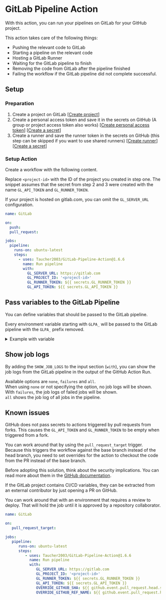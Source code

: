 # GitLab Pipeline Action

With this action, you can run your pipelines on GitLab for your GitHub project.

This action takes care of the following things:

- Pushing the relevant code to GitLab
- Starting a pipeline on the relevant code
- Hosting a GitLab Runner
- Waiting for the GitLab pipeline to finish
- Removing the code from GitLab after the pipeline finished
- Failing the workflow if the GitLab pipeline did not complete successful.

## Setup

### Preparation

1. Create a project on GitLab [[Create project](https://docs.gitlab.com/ee/user/project/#create-a-blank-project)]
2. Create a personal access token and save it in the secrets on GitHub (A group or project access token also works)
   [[Create personal access token](https://docs.gitlab.com/ee/user/profile/personal_access_tokens.html#create-a-personal-access-token)]
   [[Create a secret](https://docs.github.com/en/actions/security-guides/using-secrets-in-github-actions#creating-secrets-for-a-repository)]
3. Create a runner and save the runner token in the secrets on GitHub (this step can be skipped if you want to use shared runners)
   [[Create runner](https://docs.gitlab.com/ee/ci/runners/runners_scope.html#create-a-project-runner-with-a-runner-authentication-token)]
   [[Create a secret](https://docs.github.com/en/actions/security-guides/using-secrets-in-github-actions#creating-secrets-for-a-repository)]

### Setup Action

Create a workflow with the following content.

Replace `<project-id>` with the ID of the project you created in step one.
The snippet assumes that the secret from step 2 and 3 were created with the name `GL_API_TOKEN` and `GL_RUNNER_TOKEN`.

If your project is hosted on gitlab.com, you can omit the `GL_SERVER_URL` configuration.

```yaml
name: GitLab

on:
  push:
  pull_request:

jobs:
  pipeline:
    runs-on: ubuntu-latest
    steps:
      - uses: Taucher2003/GitLab-Pipeline-Action@1.6.6
        name: Run pipeline
        with:
          GL_SERVER_URL: https://gitlab.com
          GL_PROJECT_ID: '<project-id>'
          GL_RUNNER_TOKEN: ${{ secrets.GL_RUNNER_TOKEN }}
          GL_API_TOKEN: ${{ secrets.GL_API_TOKEN }}
```

## Pass variables to the GitLab Pipeline

You can define variables that should be passed to the GitLab pipeline.

Every environment variable starting with `GLPA_` will be passed to the GitLab pipeline
with the `GLPA_` prefix removed.

<details>
<summary>Example with variable</summary>

With this setup, the `GITHUB_TOKEN` is available in the GitLab pipeline.
It is accessible in the GitLab pipeline with `$GITHUB_TOKEN`, because the `GLPA_`
prefix is stripped before passing it to GitLab.

```yaml
name: GitLab

on:
  push:
  pull_request:

jobs:
  pipeline:
    runs-on: ubuntu-latest
    steps:
      - uses: Taucher2003/GitLab-Pipeline-Action@1.6.6
        name: Run pipeline
        with:
          GL_SERVER_URL: https://gitlab.com
          GL_PROJECT_ID: '<project-id>'
          GL_RUNNER_TOKEN: ${{ secrets.GL_RUNNER_TOKEN }}
          GL_API_TOKEN: ${{ secrets.GL_API_TOKEN }}
        env:
          GLPA_GITHUB_TOKEN: ${{ secrets.GITHUB_TOKEN }}
```

</details>

## Show job logs

By adding the `SHOW_JOB_LOGS` to the input section (`with`), you can show the job logs
from the GitLab pipeline in the output of the GitHub Action Run.

Available options are `none`, `failures` and `all`. \
When using `none` or not specifying the option, no job logs will be shown. \
With `failures`, the job logs of failed jobs will be shown. \
`all` shows the job log of all jobs in the pipeline.

## Known issues

GitHub does not pass secrets to actions triggered by pull requests from forks.
This causes the `GL_API_TOKEN` and `GL_RUNNER_TOKEN` to be empty when triggered from a fork.

You can work around that by using the `pull_request_target` trigger. Because this triggers
the workflow against the base branch instead of the head branch, you need to set overrides
for the action to checkout the code from the PR instead of the base branch.

Before adopting this solution, think about the security implications. You can read more about
them in the [GitHub documentation](https://docs.github.com/en/actions/using-workflows/events-that-trigger-workflows#pull_request_target).

If the GitLab project contains CI/CD variables, they can be extracted from an external
contributor by just opening a PR on GitHub.

You can work around that with an environment that requires a review to deploy. That will
hold the job until it is approved by a repository collaborator.

```yml
name: GitLab

on:
   pull_request_target:

jobs:
   pipeline:
      runs-on: ubuntu-latest
      steps:
         - uses: Taucher2003/GitLab-Pipeline-Action@1.6.6
           name: Run pipeline
           with:
              GL_SERVER_URL: https://gitlab.com
              GL_PROJECT_ID: '<project-id>'
              GL_RUNNER_TOKEN: ${{ secrets.GL_RUNNER_TOKEN }}
              GL_API_TOKEN: ${{ secrets.GL_API_TOKEN }}
              OVERRIDE_GITHUB_SHA: ${{ github.event.pull_request.head.sha }}
              OVERRIDE_GITHUB_REF_NAME: ${{ github.event.pull_request.head.ref }}
```
